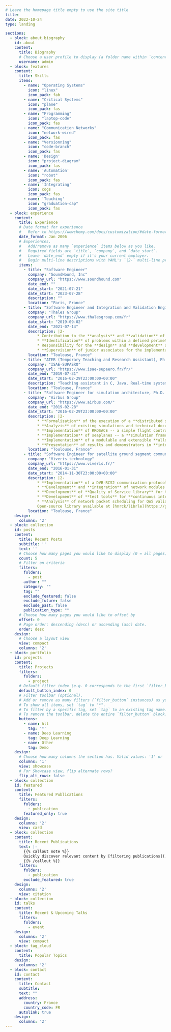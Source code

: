```yaml
---
# Leave the homepage title empty to use the site title
title:
date: 2022-10-24
type: landing

sections:
  - block: about.biography
    id: about
    content:
      title: Biography
      # Choose a user profile to display (a folder name within `content/authors/`)
      username: admin
  - block: features
    content:
      title: Skills
      items:
        - name: "Operating Systems"
          icon: "linux"
          icon_pack: fab
        - name: "Critical Systems"
          icon: "plane"
          icon_pack: fas
        - name: "Programming"
          icon: "laptop-code"
          icon_pack: fas
        - name: "Communication Networks"
          icon: "network-wired"
          icon_pack: fas
        - name: "Versionning"
          icon: "code-branch"
          icon_pack: fas
        - name: 'Design'
          icon: "project-diagram"
          icon_pack: fas
        - name: 'Automation'
          icon: "robot"
          icon_pack: fas
        - name: 'Integrating'
          icon: cogs
          icon_pack: fas
        - name: 'Teaching'
          icon: "graduation-cap"
          icon_pack: fas
  - block: experience
    content:
      title: Experience
      # Date format for experience
      #   Refer to https://wowchemy.com/docs/customization/#date-format
      date_format: Jan 2006
      # Experiences.
      #   Add/remove as many `experience` items below as you like.
      #   Required fields are `title`, `company`, and `date_start`.
      #   Leave `date_end` empty if it's your current employer.
      #   Begin multi-line descriptions with YAML's `|2-` multi-line prefix.
      items:
        - title: "Software Engineer"
          company: "SoundHound, Inc"
          company_url: "https://www.soundhound.com"
          date_end: ""
          date_start: "2021-07-21"
          date_start: "2023-07-28"
          description: ""
          location: "Paris, France"
        - title: "Software Engineer and Integration and Validation Engineer"
          company: "Thales Group"
          company_url: "https://www.thalesgroup.com/fr"
          date_start: "2019-09-02"
          date_end: "2021-07-14"
          description: |2-
              * Contribution to the **analysis** and **validation** of the implementation of a big data distributed system
              * **Identification** of problems within a defined perimeter and **reporting**
              * Responsibility for the **design** and **development** of **inspection tools**
              * **Supervision** of junior associates for the implementation of inspection tools
          location: "Toulouse, France"
        - title: "ATER (Temporary Teaching and Research Assistant), Ph.D. candidate"
          company: "ISAE-SUPAERO"
          company_url: "https://www.isae-supaero.fr/fr/"
          date_end: "2019-07-31"
          date_start: "2016-02-29T23:00:00+00:00"
          description: "Teaching assistant in C, Java, Real-time systems, SysML, and numerical analysis."
          location: "Toulouse, France"
        - title: "Software Engineer for simulation architecture, Ph.D. Candidate"
          company: "Airbus Group"
          company_url: "https://www.airbus.com/"
          date_end: "2019-02-28"
          date_start: "2016-02-29T23:00:00+00:00"
          description: |2-
              * **Formalization** of the execution of a **distributed simulation** for the *a priori* validation of a **simulation scheduling** respecting aerospatial-specific constraints  
              * **Analyzis** of existing simulations and technical documentations for formalizing of aerospatial-specific distributed simulation constraints  
              * **Implementation** of RROSACE -- a simple flight controller **case study** from ROSACE, in Matlab and C  
              * **Implementation** of seaplanes -- a **simulation framework** in C++ based on HLA, a publish-subscribe-based data exchange standard, with Qt interface
              * **Implementation** of a modulable and extensible **allocation tool** in Python, with multiple heuristics
              * **Presentation** of results and demonstrators in **international conferences**
          location: "Toulouse, France"
        - title: "Software Engineer for satellite ground segment communications"
          company: "Viveris technology"
          company_url: "https://www.viveris.fr/"
          date_end: "2016-01-31"
          date_start: "2014-11-30T23:00:00+00:00"
          description: |2-
              * **Implementation** of a DVB-RCS2 communication protocol in  satellite communications ground segment for Thalès Alenia Space / CNES
              * **Development** and **integration** of network modules in multi-threaded telecommunication **kernel device**.
              * **Development** of **Quality of Service library** for the satellite simulation environment, based on the libns
              * **Development** of **test tools** for **continuous integration** in Python, Ruby and Perl
              * **Analysis** of network packet scheduling for QoS validation"
              Open-source library available at [hnrck/librle](https://github.com/hnrck/librle)
          location: "Toulouse, France"
    design:
      columns: '2'
  - block: collection
    id: posts
    content:
      title: Recent Posts
      subtitle: ''
      text: ''
      # Choose how many pages you would like to display (0 = all pages)
      count: 5
      # Filter on criteria
      filters:
        folders:
          - post
        author: ""
        category: ""
        tag: ""
        exclude_featured: false
        exclude_future: false
        exclude_past: false
        publication_type: ""
      # Choose how many pages you would like to offset by
      offset: 0
      # Page order: descending (desc) or ascending (asc) date.
      order: desc
    design:
      # Choose a layout view
      view: compact
      columns: '2'
  - block: portfolio
    id: projects
    content:
      title: Projects
      filters:
        folders:
          - project
      # Default filter index (e.g. 0 corresponds to the first `filter_button` instance below).
      default_button_index: 0
      # Filter toolbar (optional).
      # Add or remove as many filters (`filter_button` instances) as you like.
      # To show all items, set `tag` to "*".
      # To filter by a specific tag, set `tag` to an existing tag name.
      # To remove the toolbar, delete the entire `filter_button` block.
      buttons:
        - name: All
          tag: '*'
        - name: Deep Learning
          tag: Deep Learning
        - name: Other
          tag: Demo
    design:
      # Choose how many columns the section has. Valid values: '1' or '2'.
      columns: '1'
      view: showcase
      # For Showcase view, flip alternate rows?
      flip_alt_rows: false
  - block: collection
    id: featured
    content:
      title: Featured Publications
      filters:
        folders:
          - publication
        featured_only: true
    design:
      columns: '2'
      view: card
  - block: collection
    content:
      title: Recent Publications
      text: |-
        {{% callout note %}}
        Quickly discover relevant content by [filtering publications](./publication/).
        {{% /callout %}}
      filters:
        folders:
          - publication
        exclude_featured: true
    design:
      columns: '2'
      view: citation
  - block: collection
    id: talks
    content:
      title: Recent & Upcoming Talks
      filters:
        folders:
          - event
    design:
      columns: '2'
      view: compact
  - block: tag_cloud
    content:
      title: Popular Topics
    design:
      columns: '2'
  - block: contact
    id: contact
    content:
      title: Contact
      subtitle:
      text: ""
      address:
        country: France
        country_code: FR
      autolink: true
    design:
      columns: '2'
---
```

